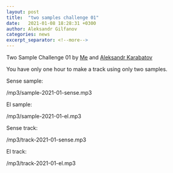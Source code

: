 ```yaml
---
layout: post
title:  "two samples challenge 01"
date:   2021-01-08 18:28:31 +0300
author: Aleksandr Gilfanov
categories: news
excerpt_separator: <!--more-->
---
```

Two Sample Challenge 01 by
[Me](https://github.com/aleksandrgilfanov) and
[Aleksandr Karabatov](https://github.com/elektron314)

You have only one hour to make a track using only two samples.
<!--more-->

Sense sample:

/mp3/sample-2021-01-sense.mp3

El sample:

/mp3/sample-2021-01-el.mp3

Sense track:

/mp3/track-2021-01-sense.mp3

El track:

/mp3/track-2021-01-el.mp3
